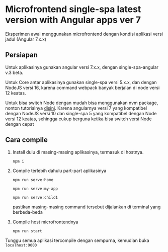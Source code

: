 # Microfrontend single-spa latest version with Angular apps ver 7

Eksperimen awal menggunakan microfrontend dengan kondisi aplikasi versi jadul (Angular 7.x.x)

## Persiapan
Untuk aplikasinya gunakan angular versi 7.x.x, dengan single-spa-angular v.3 beta.

Untuk Core antar aplikasinya gunakan single-spa versi 5.x.x, dan dengan NodeJS versi 16, karena command webpack banyak berjalan di node versi 12 keatas. 

Untuk bisa switch Node dengan mudah bisa menggunakan nvm package, nonton tutorialnya [disini](https://www.youtube.com/watch?v=WH0qowosEXw). Karena angularnya versi 7 yang kompatibel dengan NodeJS versi 10 dan single-spa 5 yang kompatibel dengan Node versi 12 keatas, sehingga cukup berguna ketika bisa switch versi Node dengan cepat

## Cara compile
1. Install dulu di masing-masing aplikasinya, termasuk di hostnya.
   
   ```npm i``` 
2. Compile terlebih dahulu part-part aplikasinya

    ```npm run serve:home```

    ```npm run serve:my-app```

    ```npm run serve:child1```

    pastikan masing-masing command tersebut dijalankan di terminal yang berbeda-beda


3. Compile host microfrontendnya

    ```npm run start```

Tunggu semua aplikasi tercompile dengan sempurna, kemudian buka `localhost:9000`